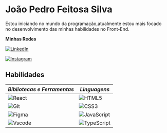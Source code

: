 
# João Pedro Feitosa Silva

Estou iniciando no mundo da programação,atualmente estou mais focado no desenvolvimento das minhas habilidades no Front-End.

**Minhas Redes**

[![LinkedIn](https://img.shields.io/badge/LinkedIn-0077B5?style=for-the-badge&logo=linkedin&logoColor=white)](https://www.linkedin.com/in/JoãoPedroFeitosaSilva/)

[![Instagram](https://img.shields.io/badge/-Instagram-%23E4405F?style=for-the-badge&logo=instagram&logoColor=white)](https://www.instagram.com/joap.feitosa/)



## Habilidades

|*Bibliotecas e Ferramentas*|*Linguagens*|
|---------------------------|-------------|
| ![React](https://img.shields.io/badge/React-20232A?style=for-the-badge&logo=react&logoColor=61DAFB)     | ![HTML5](https://img.shields.io/badge/HTML5-E34F26?style=for-the-badge&logo=html5&logoColor=white)           |
| ![Git](https://img.shields.io/badge/GIT-E44C30?style=for-the-badge&logo=git&logoColor=white)     |   ![CSS3](https://img.shields.io/badge/CSS3-1572B6?style=for-the-badge&logo=css3&logoColor=white)             |
| ![Figma](https://img.shields.io/badge/Figma-696969?style=for-the-badge&logo=figma&logoColor=figma)      |![JavaScript](https://img.shields.io/badge/JavaScript-F7DF1E?style=for-the-badge&logo=javascript&logoColor=black)         |  
|![Vscode](https://img.shields.io/badge/Vscode-007ACC?style=for-the-badge&logo=visual-studio-code&logoColor=white)       |![TypeScript](https://img.shields.io/badge/TypeScript-007ACC?style=for-the-badge&logo=typescript&logoColor=white)           |



 
